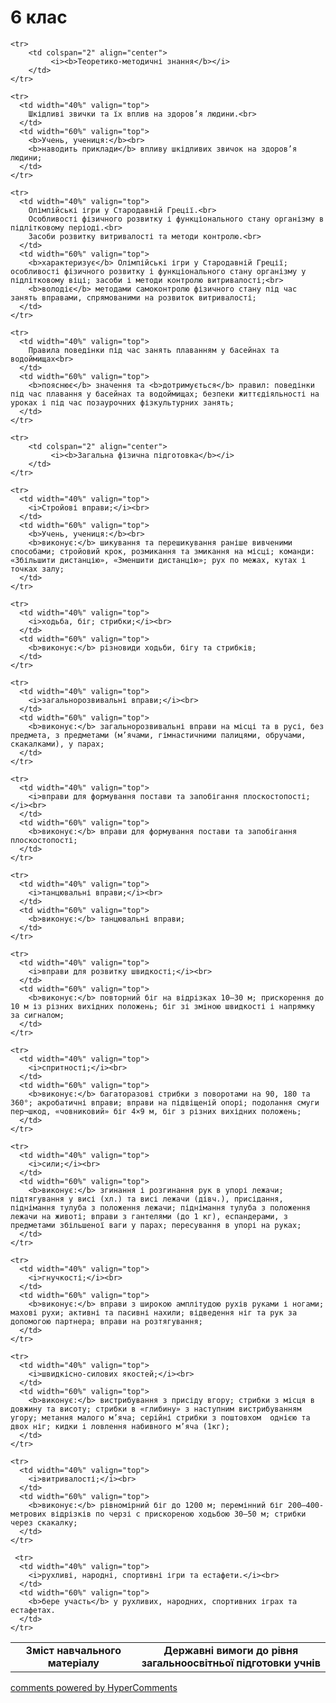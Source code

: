 <div id="hypercomments_widget" class="js-hypercomments-widget invisible"></div>

6 клас
=============================

<table>
  <body>
    <tr>
      <td width="40%" align="center">
        <b>Зміст навчального матеріалу</b>
      </td>
      <td width="60%" align="center" valign="top">
        <b>Державні вимоги до рівня загальноосвітньої підготовки учнів</b>
      </td>
    </tr>

    <tr>
    	<td colspan="2" align="center">
    		 <i><b>Теоретико-методичні знання</b></i>
    	</td>
    </tr>

    <tr>
      <td width="40%" valign="top">
        Шкідливі звички та їх вплив на здоров’я людини.<br>
      </td>
      <td width="60%" valign="top">
        <b>Учень, учениця:</b><br>
        <b>наводить приклади</b> впливу шкідливих звичок на здоров’я людини;
      </td>
    </tr>

    <tr>
      <td width="40%" valign="top">
        Олімпійські ігри у Стародавній Греції.<br>
        Особливості фізичного розвитку і функціонального стану організму в підлітковому періоді.<br>
        Засоби розвитку витривалості та методи контролю.<br>
      </td>
      <td width="60%" valign="top">
        <b>характеризує</b> Олімпійські ігри у Стародавній Греції; особливості фізичного розвитку і функціонального стану організму у підлітковому віці; засоби і методи контролю витривалості;<br>
        <b>володіє</b> методами самоконтролю фізичного стану під час занять вправами, спрямованими на розвиток витривалості;
      </td>
    </tr>

    <tr>
      <td width="40%" valign="top">
        Правила поведінки під час занять плаванням у басейнах та водоймищах<br> 
      </td>
      <td width="60%" valign="top">
        <b>пояснює</b> значення та <b>дотримується</b> правил: поведінки під час плавання у басейнах та водоймищах; безпеки життєдіяльності на уроках і під час позаурочних фізкультурних занять;
      </td>
    </tr>

    <tr>
    	<td colspan="2" align="center">
    		 <i><b>Загальна фізична підготовка</b></i>
    	</td>
    </tr>

    <tr>
      <td width="40%" valign="top">
        <i>Стройові вправи;</i><br>
      </td>
      <td width="60%" valign="top">
        <b>Учень, учениця:</b><br>
        <b>виконує:</b> шикування та перешикування раніше вивченими способами; стройовий крок, розмикання та змикання на місці; команди: «Збільшити дистанцію», «Зменшити дистанцію»; рух по межах, кутах і точках залу;
      </td>
    </tr>

    <tr>
      <td width="40%" valign="top">
        <i>ходьба, біг; стрибки;</i><br>
      </td>
      <td width="60%" valign="top">
        <b>виконує:</b> різновиди ходьби, бігу та стрибків;
      </td>
    </tr>

    <tr>
      <td width="40%" valign="top">
        <i>загальнорозвивальні вправи;</i><br>
      </td>
      <td width="60%" valign="top">
        <b>виконує:</b> загальнорозвивальні вправи на місці та в русі, без предмета, з предметами (м’ячами, гімнастичними палицями, обручами, скакалками), у парах;
      </td>
    </tr>

    <tr>
      <td width="40%" valign="top">
        <i>вправи для формування постави та запобігання плоскостопості;</i><br>
      </td>
      <td width="60%" valign="top">
        <b>виконує:</b> вправи для формування постави та запобігання плоскостопості;
      </td>
    </tr>

    <tr>
      <td width="40%" valign="top">
        <i>танцювальні вправи;</i><br>
      </td>
      <td width="60%" valign="top">
        <b>виконує:</b> танцювальні вправи;
      </td>
    </tr>

    <tr>
      <td width="40%" valign="top">
        <i>вправи для розвитку швидкості;</i><br>
      </td>
      <td width="60%" valign="top">
        <b>виконує:</b> повторний біг на відрізках 10–30 м; прискорення до 10 м із різних вихідних положень; біг зі зміною швидкості і напрямку за сигналом;
      </td>
    </tr>

    <tr>
      <td width="40%" valign="top">
        <i>спритності;</i><br>
      </td>
      <td width="60%" valign="top">
        <b>виконує:</b> багаторазові стрибки з поворотами на 90, 180 та 360°; акробатичні вправи; вправи на підвіщеній опорі; подолання смуги пер¬шкод, «човниковий» біг 4×9 м, біг з різних вихідних положень;
      </td>
    </tr>

    <tr>
      <td width="40%" valign="top">
        <i>сили;</i><br>
      </td>
      <td width="60%" valign="top">
        <b>виконує:</b> згинання і розгинання рук в упорі лежачи; підтягування у висі (хл.) та висі лежачи (дівч.), присідання, піднімання тулуба з положення лежачи; піднімання тулуба з положення лежачи на животі; вправи з гантелями (до 1 кг), еспандерами, з предметами збільшеної ваги у парах; пересування в упорі на руках;
      </td>
    </tr>

 	<tr>
      <td width="40%" valign="top">
        <i>гнучкості;</i><br>
      </td>
      <td width="60%" valign="top">
        <b>виконує:</b> вправи з широкою амплітудою рухів руками і ногами; махові рухи; активні та пасивні нахили; відведення ніг та рук за допомогою партнера; вправи на розтягування;
      </td>
    </tr>

    <tr>
      <td width="40%" valign="top">
        <i>швидкісно-силових якостей;</i><br>
      </td>
      <td width="60%" valign="top">
        <b>виконує:</b> вистрибування з присіду вгору; стрибки з місця в довжину та висоту; стрибки в «глибину» з наступним вистрибуванням угору; метання малого м’яча; серійні стрибки з поштовхом  однією та двох ніг; кидки і ловлення набивного м’яча (1кг);
      </td>
    </tr>

    <tr>
      <td width="40%" valign="top">
        <i>витривалості;</i><br>
      </td>
      <td width="60%" valign="top">
        <b>виконує:</b> рівномірний біг до 1200 м; перемінний біг 200–400-метрових відрізків по черзі с прискореною ходьбою 30–50 м; стрибки через скакалку;
      </td>
    </tr>

     <tr>
      <td width="40%" valign="top">
        <i>рухливі, народні, спортивні ігри та естафети.</i><br>
      </td>
      <td width="60%" valign="top">
        <b>бере участь</b> у рухливих, народних, спортивних іграх та естафетах.
      </td>
    </tr>
  </body>
</table>

<div class="js-hypercomments-container">
    <a href="http://hypercomments.com" class="hc-link" title="comments widget">comments powered by HyperComments</a>
</div>